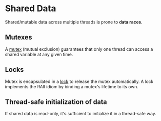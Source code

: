# Shared Data

Shared/mutable data across multiple threads is prone to **data races**.

## Mutexes

A [mutex](mutexes.md) (mutual exclusion) guarantees that only one thread can access a shared variable at any given time.

## Locks

Mutex is encapsulated in a [lock](locks.md) to release the mutex automatically. A lock implements the RAII idiom by binding a mutex's lifetime to its own.

## Thread-safe initialization of data

If shared data is read-only, it's sufficient to initialize it in a thread-safe way.
